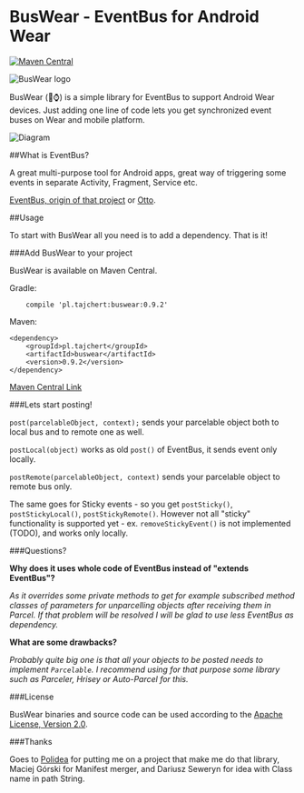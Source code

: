 BusWear - EventBus for Android Wear
=======

[![Maven Central](https://maven-badges.herokuapp.com/maven-central/pl.tajchert/buswear/badge.svg?style=flat)](https://maven-badges.herokuapp.com/maven-central/pl.tajchert/buswear)

![BusWear logo](https://raw.githubusercontent.com/tajchert/BusWear/master/mobile/src/main/res/drawable-xxxhdpi/ic_launcher.png)

BusWear (:bus::watch:) is a simple library for EventBus to support Android Wear devices. Just adding one line of code lets you get synchronized event buses on Wear and mobile platform.

![Diagram](https://raw.githubusercontent.com/tajchert/BusWear/master/diagram.png)

##What is EventBus?

A great multi-purpose tool for Android apps, great way of triggering some events in separate Activity, Fragment, Service etc.

[EventBus, origin of that project](https://github.com/greenrobot/EventBus) or [Otto](https://github.com/square/otto).

##Usage

To start with BusWear all you need is to add a dependency. That is it!

###Add BusWear to your project

BusWear is available on Maven Central.

Gradle:
```
    compile 'pl.tajchert:buswear:0.9.2'
```

Maven:
```
<dependency>
    <groupId>pl.tajchert</groupId>
    <artifactId>buswear</artifactId>
    <version>0.9.2</version>
</dependency>
```

[Maven Central Link](http://search.maven.org/#search%7Cga%7C1%7Cg%3A%22pl.tajchert%22%20AND%20a%3A%22buswear%22)

###Lets start posting!

`post(parcelableObject, context);` sends your parcelable object both to local bus and to remote one as well.

`postLocal(object)` works as old `post()` of EventBus, it sends event only locally.

`postRemote(parcelableObject, context)` sends your parcelable object to remote bus only.

The same goes for Sticky events - so you get `postSticky()`, `postStickyLocal()`, `postStickyRemote()`. However not all "sticky" functionality is supported yet - ex. `removeStickyEvent()` is not implemented (TODO), and works only locally.

###Questions?

**Why does it uses whole code of EventBus instead of "extends EventBus"?**

_As it overrides some private methods to get for example subscribed method classes of parameters for unparcelling objects after receiving them in Parcel. If that problem will be resolved I will be glad to use less EventBus as dependency._

**What are some drawbacks?**

_Probably quite big one is that all your objects to be posted needs to implement `Parcelable`. I recommend using for that purpose some library such as Parceler, Hrisey or Auto-Parcel for this._

###License

BusWear binaries and source code can be used according to the [Apache License, Version 2.0](LICENSE).

###Thanks

Goes to [Polidea](https://www.polidea.com/) for putting me on a project that make me do that library, Maciej Górski for Manifest merger, and Dariusz Seweryn for idea with Class name in path String.